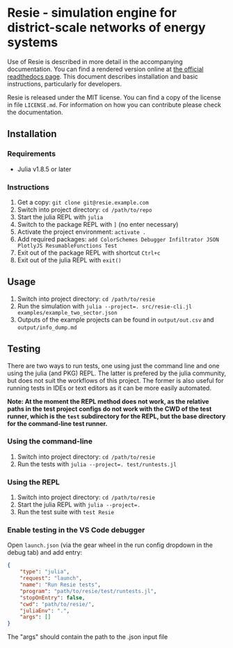 # Resie - simulation engine for district-scale networks of energy systems

Use of Resie is described in more detail in the accompanying documentation. You can find a rendered version online at [the official readthedocs page](https://quasi-software.readthedocs.io). This document describes installation and basic instructions, particularly for developers.

Resie is released under the MIT license. You can find a copy of the license in file `LICENSE.md`. For information on how you can contribute please check the documentation.

## Installation

### **Requirements**

* Julia v1.8.5 or later

### Instructions

1. Get a copy: `git clone git@resie.example.com`
1. Switch into project directory: `cd /path/to/repo`
1. Start the julia REPL with `julia`
1. Switch to the package REPL with `]` (no enter necessary)
1. Activate the project environment: `activate .`
1. Add required packages: `add ColorSchemes Debugger Infiltrator JSON PlotlyJS ResumableFunctions Test`
1. Exit out of the package REPL with shortcut `Ctrl+c`
1. Exit out of the julia REPL with `exit()`

## Usage

1. Switch into project directory: `cd /path/to/resie`
1. Run the simulation with `julia --project=. src/resie-cli.jl examples/example_two_sector.json`
1. Outputs of the example projects can be found in `output/out.csv` and `output/info_dump.md`

## Testing

There are two ways to run tests, one using just the command line and one using the julia (and PKG) REPL. The latter is prefered by the julia community, but does not suit the workflows of this project. The former is also useful for running tests in IDEs or text editors as it can be more easily automated.

**Note: At the moment the REPL method does not work, as the relative paths in the test project configs do not work with the CWD of the test runner, which is the `test` subdirectory for the REPL, but the base directory for the command-line test runner.**

### Using the command-line

1. Switch into project directory: `cd /path/to/resie`
1. Run the tests with `julia --project=. test/runtests.jl`

### Using the REPL

1. Switch into project directory: `cd /path/to/resie`
1. Start the julia REPL with `julia --project=.`
1. Run the test suite with `test Resie`

### Enable testing in the VS Code debugger

Open `launch.json` (via the gear wheel in the run config dropdown in the debug tab) and add entry:
```json
{
    "type": "julia",
    "request": "launch",
    "name": "Run Resie tests",
    "program": "path/to/resie/test/runtests.jl",
    "stopOnEntry": false,
    "cwd": "path/to/resie/",
    "juliaEnv": ".",
    "args": []
}
```

The "args" should contain the path to the .json input file 